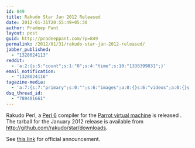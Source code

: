 ```yaml
---
id: 849
title: Rakudo Star Jan 2012 Released
date: 2012-01-31T20:55:49+05:30
author: Pradeep Pant
layout: post
guid: http://pradeeppant.com/?p=849
permalink: /2012/01/31/rakudo-star-jan-2012-released/
jabber_published:
  - "1328024113"
reddit:
  - 'a:2:{s:5:"count";s:1:"0";s:4:"time";s:10:"1338399831";}'
email_notification:
  - "1328024116"
tagazine-media:
  - 'a:7:{s:7:"primary";s:0:"";s:6:"images";a:0:{}s:6:"videos";a:0:{}s:11:"image_count";s:1:"0";s:6:"author";s:7:"1995146";s:7:"blog_id";s:7:"1919664";s:9:"mod_stamp";s:19:"2012-01-31 03:33:47";}'
dsq_thread_id:
  - "789401661"
---
```

Rakudo Perl, a [Perl 6](http://perl6.org/) compiler for the [Parrot virtual machine](http://parrot.org/) is released .  
The tarball for the January 2012 release is available from <http://github.com/rakudo/star/downloads>.

See [this link](http://rakudo.org/2012/01/28/rakudo-star-2012-01-released/) for official announcement.